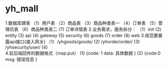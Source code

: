# yh_mall
1.数据库建表
   （1）用户表
   （2）商品表
   （3）商品种类表一
   （4）订单表
   （5）管理员表
   （6）商品种类表二
     (7)   订单详情表
2.业务需求，服务拆分：
   （1）init
     (2)  entity
     (3)  api
     (4)  gateway
     (5)  security
     (6)  goods
     (7)  order
     (8)  web
3.规范要暴露api接口(接入网关)
   （1）/yhgoods/goods/
     (2)  /yhorder/order/
     (3)  /yhsecurity/user/
     (4)  
4.前后端回传的数据格式（map.put）
     (1)  {code: 1
             data: 具体数据
            }
     (2)  {code:0
             msg: 错误信息
             }

